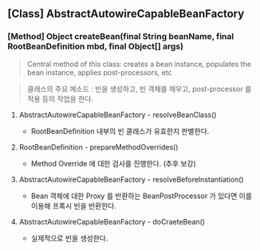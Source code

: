 ## [Class] AbstractAutowireCapableBeanFactory
 
### [Method] Object createBean(final String beanName, final RootBeanDefinition mbd, final Object[] args)

> Central method of this class: creates a bean instance, populates the bean instance, applies post-processors, etc

> 클래스의 주요 메소드 : 빈을 생성하고, 빈 객체를 채우고, post-processor 를 적용 등의 작업을 한다.

1. AbstractAutowireCapableBeanFactory - resolveBeanClass()
    - RootBeanDefinition 내부의 빈 클래스가 유효한지 판별한다.
     
2. RootBeanDefinition - prepareMethodOverrides()
    - Method Override 에 대한 검사를 진행한다. (추후 보강)
    
3. AbstractAutowireCapableBeanFactory - resolveBeforeInstantiation()
    - Bean 객체에 대한 Proxy 를 반환하는 BeanPostProcessor 가 있다면 이를 이용해 프록시 빈을 반환한다.
      
4. AbstractAutowireCapableBeanFactory - doCraeteBean()
    - 실제적으로 빈을 생성한다.
